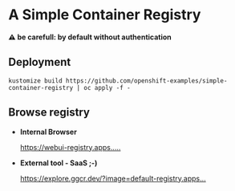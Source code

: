 # A Simple Container Registry 
**⚠️ be carefull: by default without authentication**

## Deployment 

```
kustomize build https://github.com/openshift-examples/simple-container-registry | oc apply -f -
```


## Browse registry

* **Internal Browser**
  
  <https://webui-registry.apps.....>

* **External tool - SaaS ;-)**
   
  <https://explore.ggcr.dev/?image=default-registry.apps...>



